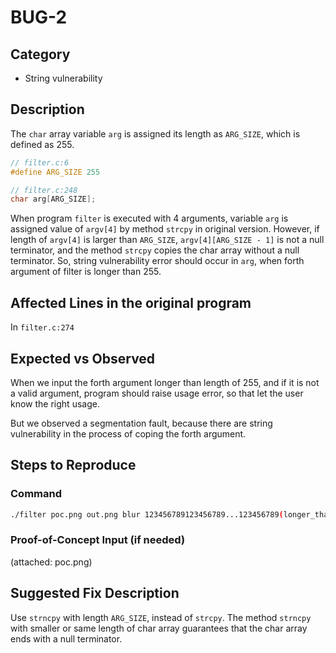 # BUG-2

## Category

- String vulnerability

## Description

The `char` array variable `arg` is assigned its length as `ARG_SIZE`, which is defined as 255.

```c
// filter.c:6
#define ARG_SIZE 255

// filter.c:248
char arg[ARG_SIZE];
```

When program `filter` is executed with 4 arguments, variable `arg` is assigned value of `argv[4]` by method `strcpy` in original version. However, if length of `argv[4]` is larger than `ARG_SIZE`, `argv[4][ARG_SIZE - 1]` is not a null terminator, and the method `strcpy` copies the char array without a null terminator. So, string vulnerability error should occur in `arg`, when forth argument of filter is longer than 255.

## Affected Lines in the original program

In `filter.c:274`

## Expected vs Observed

When we input the forth argument longer than length of 255, and if it is not a valid argument, program should raise usage error, so that let the user know the right usage.

But we observed a segmentation fault, because there are string vulnerability in the process of coping the forth argument.

## Steps to Reproduce

### Command

```bash
./filter poc.png out.png blur 123456789123456789...123456789(longer_than_255_input)
```

### Proof-of-Concept Input (if needed)

(attached: poc.png)

## Suggested Fix Description

Use `strncpy` with length `ARG_SIZE`, instead of `strcpy`. The method `strncpy` with smaller or same length of char array guarantees that the char array ends with a null terminator. 